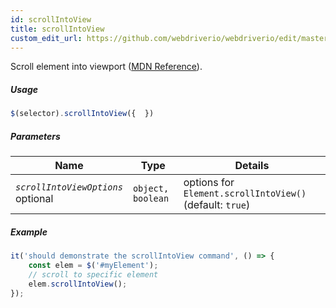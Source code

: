 ```yaml
---
id: scrollIntoView
title: scrollIntoView
custom_edit_url: https://github.com/webdriverio/webdriverio/edit/master/packages/webdriverio/src/commands/element/scrollIntoView.js
---
```


Scroll element into viewport ([MDN Reference](https://developer.mozilla.org/en-US/docs/Web/API/Element/scrollIntoView)).

##### Usage

```js
$(selector).scrollIntoView({  })
```

##### Parameters

| Name | Type | Details |
| ---- | ---- | ------- |
| <code><var>scrollIntoViewOptions</var></code><br><span class="label labelWarning">optional</span> | <code>object, boolean</code> | options for `Element.scrollIntoView()` (default: `true`) |

##### Example

```js scrollIntoView.js
it('should demonstrate the scrollIntoView command', () => {
    const elem = $('#myElement');
    // scroll to specific element
    elem.scrollIntoView();
});
```

